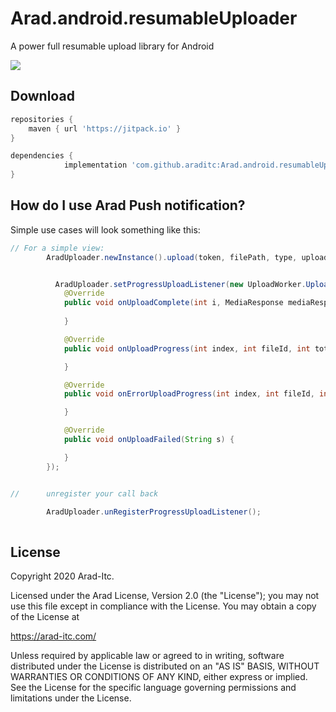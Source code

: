 # Arad.android.resumableUploader

A power full resumable upload library for Android

![](https://i.ibb.co/dfxFr9T/cloud-computing.png)

Download
--------

```groovy
repositories {
    maven { url 'https://jitpack.io' }
}

dependencies {
	        implementation 'com.github.araditc:Arad.android.resumableUploader:Tag'
}
```

How do I use Arad Push notification?
-------------------

Simple use cases will look something like this:

```java
// For a simple view:
        AradUploader.newInstance().upload(token, filePath, type, uploadId);


          AradUploader.setProgressUploadListener(new UploadWorker.UploadResult() {
            @Override
            public void onUploadComplete(int i, MediaResponse mediaResponse) {
                
            }

            @Override
            public void onUploadProgress(int index, int fileId, int total, int value, int percent) {

            }

            @Override
            public void onErrorUploadProgress(int index, int fileId, int total, int value, int percent) {

            }

            @Override
            public void onUploadFailed(String s) {

            }
        });


//      unregister your call back

        AradUploader.unRegisterProgressUploadListener();
       
```

License
--------

  
  Copyright 2020 Arad-Itc.
 
  Licensed under the Arad License, Version 2.0 (the "License");
  you may not use this file except in compliance with the License.
  You may obtain a copy of the License at
 
  https://arad-itc.com/
 
  Unless required by applicable law or agreed to in writing, software
  distributed under the License is distributed on an "AS IS" BASIS,
  WITHOUT WARRANTIES OR CONDITIONS OF ANY KIND, either express or implied.
  See the License for the specific language governing permissions and
  limitations under the License.


